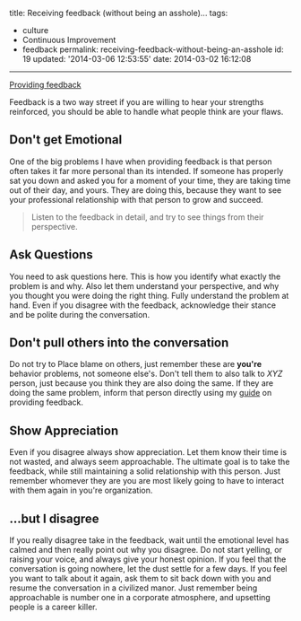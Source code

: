 title: Receiving feedback (without being an asshole)...
tags:

  - culture
  - Continuous Improvement
  - feedback
permalink: receiving-feedback-without-being-an-asshole
id: 19
updated: '2014-03-06 12:53:55'
date: 2014-03-02 16:12:08
---

<span style="float: left">[Providing feedback <i class="fa fa-hand-o-left"></i>](https://blog.tommyparnell.com/providing-feedback-without-being-an-asshole/)</span><br />

Feedback is a two way street if you are willing to hear your strengths reinforced, you should be able to handle what people think are your flaws.
<!-- more -->
## Don't get Emotional

One of the big problems I have when providing feedback is that person often takes it far more personal than its intended. If someone has properly sat you down and asked you for a moment of your time, they are taking time out of their day, and yours. They are doing this, because they want to see your professional relationship with that person to grow and succeed.

>Listen to the feedback in detail, and try to see things from their perspective.

## Ask Questions

You need to ask questions here. This is how you identify what exactly the problem is and why. Also let them understand your perspective, and why you thought you were doing the right thing. Fully understand the problem at hand. Even if you disagree with the feedback, acknowledge their stance and be polite during the conversation.

## Don't pull others into the conversation
Do not try to Place blame on others, just remember these are **you're** behavior problems, not someone else's. Don't tell them to also talk to *XYZ* person, just because you think they are also doing the same. If they are doing the same problem, inform that person directly using my [guide](https://blog.tommyparnell.com/providing-feedback-without-being-an-asshole/) on providing feedback.

## Show Appreciation
Even if you disagree always show appreciation. Let them know their time is not wasted, and always seem approachable. The ultimate goal is to take the feedback, while still maintaining a solid relationship with this person. Just remember whomever they are you are most likely going to have to interact with them again in you're organization.

## ...but I disagree
If you really disagree take in the feedback, wait until the emotional level has calmed and then really point out why you disagree. Do not start yelling, or raising your voice, and always give your honest opinion. If you feel that the conversation is going nowhere, let the dust settle for a few days. If you feel you want to talk about it again, ask them to sit back down with you and resume the conversation in a civilized manor. Just remember being approachable is number one in a corporate atmosphere, and upsetting people is a career killer.
